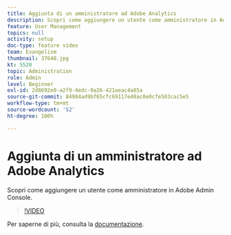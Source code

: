 ```yaml
---
title: Aggiunta di un amministratore ad Adobe Analytics
description: Scopri come aggiungere un utente come amministratore in Adobe Admin Console.
feature: User Management
topics: null
activity: setup
doc-type: feature video
team: Evangelism
thumbnail: 37648.jpg
kt: 5520
topic: Administration
role: Admin
level: Beginner
exl-id: 2d8692e0-a2f9-4edc-9a26-421aeac4a85a
source-git-commit: 84984ad9bf65cfc69117e40ac0e0cfe503cac5e5
workflow-type: tm+mt
source-wordcount: '52'
ht-degree: 100%

---
```


# Aggiunta di un amministratore ad Adobe Analytics

Scopri come aggiungere un utente come amministratore in Adobe Admin Console.

>[!VIDEO](https://video.tv.adobe.com/v/37648/?quality=12&learn=on)

Per saperne di più, consulta la [documentazione](https://helpx.adobe.com/it/enterprise/using/admin-console.html).
